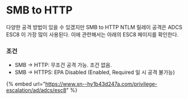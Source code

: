 # SMB to HTTP



다양한 공격 방법이 있을 수 있겠지만 SMB to HTTP NTLM 릴레이 공격은 ADCS ESC8 이 가장 많이 사용된다. 이에 관련해서는 아래의 ESC8 페이지를 확인한다.&#x20;

### 조건&#x20;

* SMB -> HTTP: 무조건 공격 가능. 조건 없음.&#x20;
* SMB -> HTTPS: EPA Disabled (Enabled, Required 일 시 공격 불가능)



{% embed url="https://www.xn--hy1b43d247a.com/privilege-escalation/ad/adcs/esc8" %}
